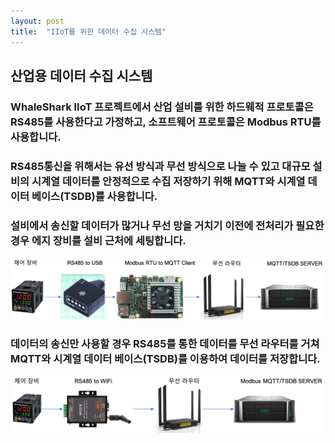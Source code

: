 ```yaml
---
layout: post
title:  "IIoT를 위한 데이터 수집 시스템"
---
```

## 산업용 데이터 수집 시스템
### WhaleShark IIoT 프로젝트에서 산업 설비를 위한 하드웨적 프로토콜은 RS485를 사용한다고 가정하고, 소프트웨어 프로토콜은 Modbus RTU를 사용합니다.
### RS485통신을 위해서는 유선 방식과 무선 방식으로 나눌 수 있고 대규모 설비의 시계열 데이터를 안정적으로 수집 저장하기 위해 MQTT와 시계열 데이터 베이스(TSDB)를 사용합니다.
### 설비에서 송신할 데이터가 많거나 무선 망을 거치기 이전에 전처리가 필요한 경우 에지 장비를 설비 근처에 세팅합니다.
![hf1](/_posts/20200601_image/hardware_flow1.png)
### 데이터의 송신만 사용할 경우 RS485를 통한 데이터를 무선 라우터를 거쳐 MQTT와 시계열 데이터 베이스(TSDB)를 이용하여 데이터를 저장합니다.
![hf2](/_posts/20200601_image/hardware_flow2.png)
